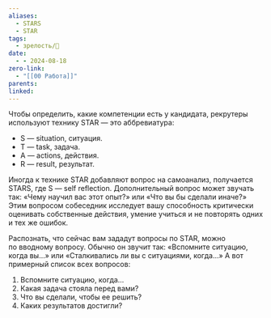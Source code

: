 ```yaml
---
aliases:
  - STARS
  - STAR
tags:
  - зрелость/🌱
date:
  - - 2024-08-18
zero-link:
  - "[[00 Работа]]"
parents: 
linked:
---
```

Чтобы определить, какие компетенции есть у кандидата, рекрутеры используют технику STAR — это аббревиатура:
- S — situation, ситуация.
- T — task, задача.
- A — actions, действия.
- R — result, результат.

Иногда к технике STAR добавляют вопрос на самоанализ, получается STARS, где S — self reflection. Дополнительный вопрос может звучать так: «Чему научил вас этот опыт?» или «Что вы бы сделали иначе?» Этим вопросом собеседник исследует вашу способность критически оценивать собственные действия, умение учиться и не повторять одних и тех же ошибок.

Распознать, что сейчас вам зададут вопросы по STAR, можно по вводному вопросу. Обычно он звучит так: «Вспомните ситуацию, когда вы…» или «Сталкивались ли вы с ситуациями, когда…» А вот примерный список всех вопросов:
1. Вспомните ситуацию, когда…
2. Какая задача стояла перед вами?
3. Что вы сделали, чтобы ее решить?
4. Каких результатов достигли?